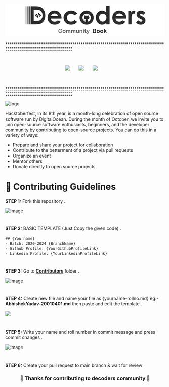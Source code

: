 <img align="center" width="1000" alt="logo" src="assets/CommnityBook-Header.png">

☷☷☷☷☷☷☷☷☷☷☷☷☷☷☷☷☷☷☷☷☷☷☷☷☷☷☷☷☷☷☷☷☷☷☷☷☷☷☷☷☷☷☷☷☷☷☷☷☷☷☷☷☷☷☷☷☷
<br/>

  <br/>

  <p align="center">
<a href="https://t.me/decodershbtu">
    <img src="https://upload.wikimedia.org/wikipedia/commons/8/82/Telegram_logo.svg" height="50px" />
  </a>&nbsp; &nbsp; &nbsp;
  <a href="https://www.linkedin.com/company/decodershbtu">
    <img src="https://raw.githubusercontent.com/alexnaiman/alexnaiman/master/resources/linkedin.webp" height="50px" />
  </a>&nbsp; &nbsp; &nbsp;
  <a href="https://instagram.com/decodershbtu">
    <img src="https://upload.wikimedia.org/wikipedia/commons/thumb/1/13/CIS-A2K_Instagram_Icon_%28Pink%29.svg/640px-CIS-A2K_Instagram_Icon_%28Pink%29.svg.png" height="50px" />
  </a>&nbsp; &nbsp; &nbsp;

</p>
  <br/>

☷☷☷☷☷☷☷☷☷☷☷☷☷☷☷☷☷☷☷☷☷☷☷☷☷☷☷☷☷☷☷☷☷☷☷☷☷☷☷☷☷☷☷☷☷☷☷☷☷☷☷☷☷☷☷☷☷
<br/>

<img width="1000" alt="logo" src="https://user-images.githubusercontent.com/72811435/135575798-105b3530-6325-46d6-9935-76c41c683f04.png">

Hacktoberfest, in its 8th year, is a month-long celebration of open source software run by DigitalOcean. During the month of October, we invite you to join open-source software enthusiasts, beginners, and the developer community by contributing to open-source projects. You can do this in a variety of ways:

- Prepare and share your project for collaboration
- Contribute to the betterment of a project via pull requests
- Organize an event
- Mentor others
- Donate directly to open source projects

#

# 🚀 Contributing Guidelines

**STEP 1:** Fork this repository .

![image](https://user-images.githubusercontent.com/23385605/135757565-88fc32a2-171a-4489-88f4-81aa24655bdd.png)

#

**STEP 2:** BASIC TEMPLATE (Just Copy the given code) .

```
## {Yourname}
- Batch: 2020-2024 {BranchName}
- Github Profile: {YourGithubProfileLink}
- Linkedin Profile: {YourLinkedinProfileLink}
```

#

**STEP 3:** Go to [**Contributors**](https://github.com/decodershbtu/Decoders-Community/tree/main/Contributors) folder .

![image](https://user-images.githubusercontent.com/23385605/135766009-52483503-9798-4cb3-8ad3-9908ed0eed10.png)

#

**STEP 4:** Create new file and name your file as {yourname-rollno.md} eg:- **AbhishekYadav-20010401.md** then paste and edit the template .

<img src="https://github.com/decodershbtu/Decoders-Community/blob/main/assets/create-your-name-file.gif"></img>

#

**STEP 5:** Write your name and roll number in commit message and press commit changes .

![image](https://user-images.githubusercontent.com/23385605/135766743-193aff56-63ac-4023-85ba-9964441e0bca.png)

#

**STEP 6:** Create your pull request to main branch & wait for review

<h3 align="center">🎉 Thanks for contributing to decoders community 🎉</h3>
